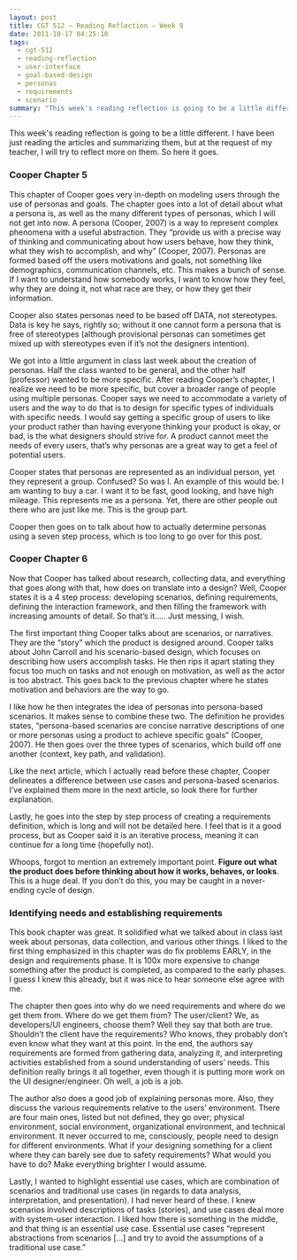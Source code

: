 ```yaml
---
layout: post
title: CGT 512 – Reading Reflection – Week 9
date: 2011-10-17 04:25:10
tags:
  - cgt-512
  - reading-reflection
  - user-interface
  - goal-based-design
  - personas
  - requirements
  - scenario
summary: "This week's reading reflection is going to be a little different. I have been just reading the articles and summarizing them, but at the request of my teacher, I will try to reflect more on them. So here it goes. This chapter of Cooper goes very in-depth on modeling users through the use of personas and goals"
---
```


This week's reading reflection is going to be a little different. I have been just reading the articles and summarizing them, but at the request of my teacher, I will try to reflect more on them. So here it goes.

### Cooper Chapter 5

This chapter of Cooper goes very in-depth on modeling users through the use of personas and goals. The chapter goes into a lot of detail about what a persona is, as well as the many different types of personas, which I will not get into now. A persona (Cooper, 2007) is a way to represent complex phenomena with a useful abstraction. They “provide us with a precise way of thinking and communicating about how users behave, how they think, what they wish to accomplish, and why” (Cooper, 2007). Personas are formed based off the users motivations and goals, not something like demographics, communication channels, etc. This makes a bunch of sense. If I want to understand how somebody works, I want to know how they feel, why they are doing it, not what race are they, or how they get their information.

Cooper also states personas need to be based off DATA, not stereotypes. Data is key he says, rightly so; without it one cannot form a persona that is free of stereotypes (although provisional personas can sometimes get mixed up with stereotypes even if it’s not the designers intention).

We got into a little argument in class last week about the creation of personas. Half the class wanted to be general, and the other half (professor) wanted to be more specific. After reading Cooper’s chapter, I realize we need to be more specific, but cover a broader range of people using multiple personas. Cooper says we need to accommodate a variety of users and the way to do that is to design for specific types of individuals with specific needs. I would say getting a specific group of users to like your product rather than having everyone thinking your product is okay, or bad, is the what designers should strive for. A product cannot meet the needs of every users, that’s why personas are a great way to get a feel of potential users.

Cooper states that personas are represented as an individual person, yet they represent a group. Confused? So was I. An example of this would be: I am wanting to buy a car. I want it to be fast, good looking, and have high mileage. This represents me as a persona. Yet, there are other people out there who are just like me. This is the group part.

Cooper then goes on to talk about how to actually determine personas using a seven step process, which is too long to go over for this post.

### Cooper Chapter 6

Now that Cooper has talked about research, collecting data, and everything that goes along with that, how does on translate into a design? Well, Cooper states it is a 4 step process: developing scenarios, defining requirements, defining the interaction framework, and then filling the framework with increasing amounts of detail. So that’s it….. Just messing, I wish.

The first important thing Cooper talks about are scenarios, or narratives. They are the “story” which the product is designed around. Cooper talks about John Carroll and his scenario-based design, which focuses on describing how users accomplish tasks. He then rips it apart stating they focus too much on tasks and not enough on motivation, as well as the actor is too abstract. This goes back to the previous chapter where he states motivation and behaviors are the way to go.

I like how he then integrates the idea of personas into persona-based scenarios. It makes sense to combine these two. The definition he provides states, “persona-based scenarios are concise narrative descriptions of one or more personas using a product to achieve specific goals” (Cooper, 2007). He then goes over the three types of scenarios, which build off one another (context, key path, and validation).

Like the next article, which I actually read before these chapter, Cooper delineates a difference between use cases and persona-based scenarios. I’ve explained them more in the next article, so look there for further explanation.

Lastly, he goes into the step by step process of creating a requirements definition, which is long and will not be detailed here. I feel that is it a good process, but as Cooper said it is an iterative process, meaning it can continue for a long time (hopefully not).

Whoops, forgot to mention an extremely important point. **Figure out what the product does before thinking about how it works, behaves, or looks**. This is a huge deal. If you don’t do this, you may be caught in a never-ending cycle of design.

### Identifying needs and establishing requirements

This book chapter was great. It solidified what we talked about in class last week about personas, data collection, and various other things. I liked to the first thing emphasized in this chapter was do fix problems EARLY, in the design and requirements phase. It is 100x more expensive to change something after the product is completed, as compared to the early phases. I guess I knew this already, but it was nice to hear someone else agree with me.

The chapter then goes into why do we need requirements and where do we get them from. Where do we get them from? The user/client? We, as developers/UI engineers, choose them? Well they say that both are true. Shouldn’t the client have the requirements? Who knows, they probably don’t even know what they want at this point. In the end, the authors say requirements are formed from gathering data, analyzing it, and interpreting activities established from a sound understanding of users’ needs. This definition really brings it all together, even though it is putting more work on the UI designer/engineer. Oh well, a job is a job.

The author also does a good job of explaining personas more. Also, they discuss the various requirements relative to the users’ environment. There are four main ones, listed but not defined, they go over; physical environment, social environment, organizational environment, and technical environment. It never occurred to me, consciously, people need to design for different environments. What if your designing something for a client where they can barely see due to safety requirements? What would you have to do? Make everything brighter I would assume.

Lastly, I wanted to highlight essential use cases, which are combination of scenarios and traditional use cases (in regards to data analysis, interpretation, and presentation). I had never heard of these. I knew scenarios involved descriptions of tasks (stories), and use cases deal more with system-user interaction. I liked how there is something in the middle, and that thing is an essential use case. Essential use cases “represent abstractions from scenarios [...] and try to avoid the assumptions of a traditional use case.”